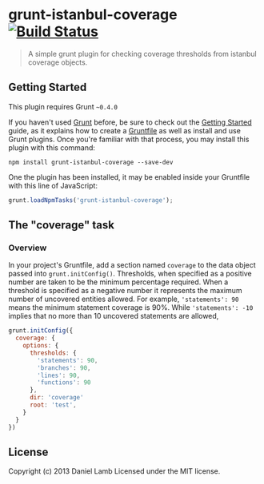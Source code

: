 # grunt-istanbul-coverage [![Build Status](https://travis-ci.org/daniellmb/grunt-istanbul-coverage.png)](https://travis-ci.org/daniellmb/grunt-istanbul-coverage)

> A simple grunt plugin for checking coverage thresholds from istanbul coverage objects.

## Getting Started
This plugin requires Grunt `~0.4.0`

If you haven't used [Grunt](http://gruntjs.com/) before, be sure to check out the
[Getting Started](http://gruntjs.com/getting-started) guide, as it explains how to create a
[Gruntfile](http://gruntjs.com/sample-gruntfile) as well as install and use Grunt plugins.
Once you're familiar with that process, you may install this plugin with this command:

```shell
npm install grunt-istanbul-coverage --save-dev
```

One the plugin has been installed, it may be enabled inside your Gruntfile with this line of JavaScript:

```js
grunt.loadNpmTasks('grunt-istanbul-coverage');
```

## The "coverage" task

### Overview
In your project's Gruntfile, add a section named `coverage` to the data object passed into `grunt.initConfig()`.
Thresholds, when specified as a positive number are taken to be the minimum percentage required.
When a threshold is specified as a negative number it represents the maximum number of uncovered entities allowed.
For example, `'statements': 90` means the minimum statement coverage is 90%. While `'statements': -10` implies that no
more than 10 uncovered statements are allowed,

```js
grunt.initConfig({
  coverage: {
    options: {
      thresholds: {
        'statements': 90,
        'branches': 90,
        'lines': 90,
        'functions': 90
      },
      dir: 'coverage'
      root: 'test',
    }
  }
})
```

## License
Copyright (c) 2013 Daniel Lamb
Licensed under the MIT license.